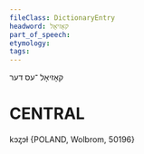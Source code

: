 ```yaml
---
fileClass: DictionaryEntry
headword: קאָזיאָל
part_of_speech: 
etymology: 
tags: 
---
```

קאָזיאָל
־עס
דער

CENTRAL
========

kɔᶎɔɫ {POLAND, Wolbrom, 50196}
